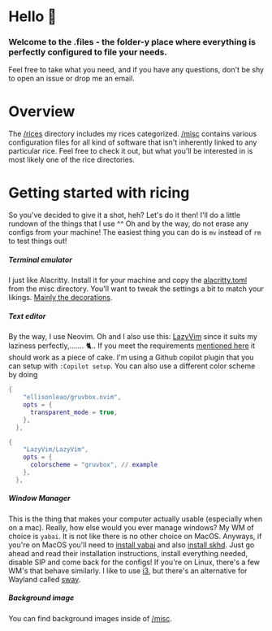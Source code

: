 # Hello :wave:

### Welcome to the .files - the folder-y place where everything is perfectly configured to file your needs.

Feel free to take what you need, and if you have any questions, don't be shy to open an issue or drop me an email.

# Overview

The [/rices](https://github.com/ZirixCZ/dotfiles/tree/main/rices) directory includes my rices categorized. [/misc](https://github.com/ZirixCZ/dotfiles/tree/main/misc) contains various configuration files for all kind of software that isn't inherently linked to any particular rice. Feel free to check it out, but what you'll be interested in is most likely one of the rice directories.

# Getting started with ricing

So you've decided to give it a shot, heh? Let's do it then! I'll do a little rundown of the things that I use ^^ Oh and by the way, do not erase any configs from your machine! The easiest thing you can do is `mv` instead of `rm` to test things out!

##### Terminal emulator

I just like Alacritty. Install it for your machine and copy the [alacritty.toml](https://github.com/ZirixCZ/dotfiles/blob/main/misc/alacritty/alacritty.toml) from the misc directory. You'll want to tweak the settings a bit to match your likings. [Mainly the decorations](https://alacritty.org/config-alacritty.html).

##### Text editor

By the way, I use Neovim. Oh and I also use this: [LazyVim](https://www.lazyvim.org/) since it suits my laziness perfectly,....... 🐈.. If you meet the requirements [mentioned here](https://www.lazyvim.org/#%EF%B8%8F-requirements) it should work as a piece of cake. I'm using a Github copilot plugin that you can setup with `:Copilot setup`. You can also use a different color scheme by doing

```lua
{
    "ellisonleao/gruvbox.nvim",
    opts = {
      transparent_mode = true,
    },
  },

{
    "LazyVim/LazyVim",
    opts = {
      colorscheme = "gruvbox", // example
    },
  },
```

##### Window Manager

This is the thing that makes your computer actually usable (especially when on a mac). Really, how else would you ever manage windows? My WM of choice is `yabai`. It is not like there is no other choice on MacOS. Anyways, if you're on MacOS you'll need to [install yabai](<https://github.com/koekeishiya/yabai/wiki/Installing-yabai-(latest-release)>) and also [install skhd](https://github.com/koekeishiya/skhd). Just go ahead and read their installation instructions, install everything needed, disable SIP and come back for the configs!
If you're on Linux, there's a few WM's that behave similarly. I like to use [i3](https://i3wm.org/docs/), but there's an alternative for Wayland called [sway](https://swaywm.org/).

##### Background image

You can find background images inside of [/misc](https://github.com/ZirixCZ/dotfiles/tree/main/misc).
